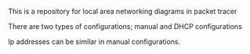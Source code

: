 This is a repository for local area networking diagrams in packet tracer

There are two types of configurations; manual and DHCP configurations


Ip addresses can be similar in manual configurations.